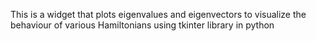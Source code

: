 This is a widget that plots eigenvalues and eigenvectors to visualize the behaviour of various Hamiltonians using tkinter library in python
